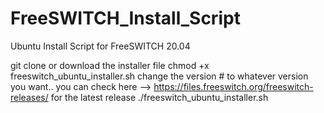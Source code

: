 # FreeSWITCH_Install_Script
Ubuntu Install Script for FreeSWITCH 20.04

git clone or download the installer file
chmod +x freeswitch_ubuntu_installer.sh
change the version # to whatever version you want.. you can check here --> https://files.freeswitch.org/freeswitch-releases/ for the latest release
./freeswitch_ubuntu_installer.sh
